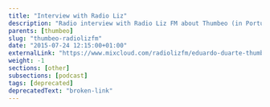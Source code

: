```yaml
---
title: "Interview with Radio Liz"
description: "Radio interview with Radio Liz FM about Thumbeo (in Portuguese)."
parents: [thumbeo]
slug: "thumbeo-radiolizfm"
date: "2015-07-24 12:15:00+01:00"
externalLink: "https://www.mixcloud.com/radiolizfm/eduardo-duarte-thumbeo-boleia-para-festivais/"
weight: -1
sections: [other]
subsections: [podcast]
tags: [deprecated]
deprecatedText: "broken-link"
---
```

